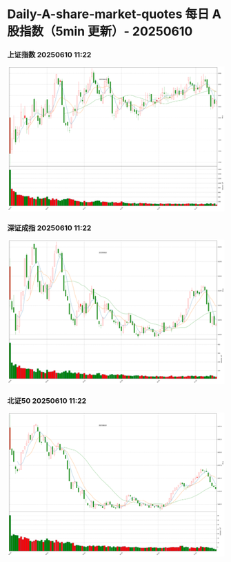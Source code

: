
# Daily-A-share-market-quotes 每日 A 股指数（5min 更新）- 20250610

### 上证指数 20250610 11:22
![](./fig/2025/6/20250610-sh000001.png)

### 深证成指 20250610 11:22
![](./fig/2025/6/20250610-sz399001.png)

### 北证50 20250610 11:22
![](./fig/2025/6/20250610-bj899050.png)
